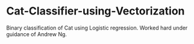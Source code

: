 # Cat-Classifier-using-Vectorization
Binary classification of Cat using Logistic regression. Worked hard under guidance of Andrew Ng.

